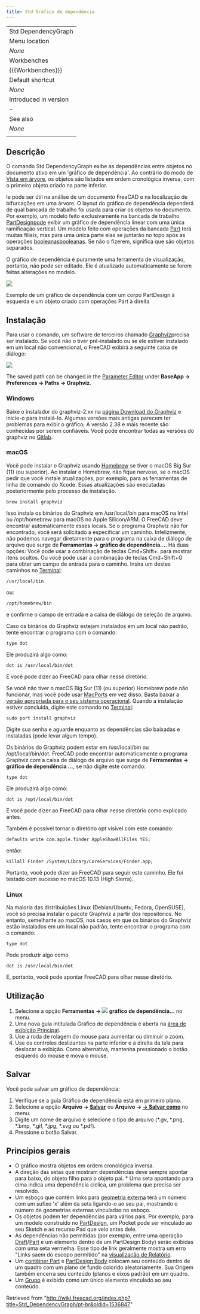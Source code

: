 ```yaml
---
title: Std Gráfico de dependência
---
```

|  |
| --- |
| Std DependencyGraph |
| Menu location |
| *None* |
| Workbenches |
| {{{Workbenches}}} |
| Default shortcut |
| *None* |
| Introduced in version |
| - |
| See also |
| *None* |
|  |

## Descrição

O comando Std DependencyGraph exibe as dependências entre objetos no documento ativo em um 'gráfico de dependência'. Ao contrário do modo de [Vista em árvore](/Tree_view/pt-br "Tree view/pt-br"), os objetos são listados em ordem cronológica inversa, com o primeiro objeto criado na parte inferior.

le pode ser útil na análise de um documento FreeCAD e na localização de bifurcações em uma árvore. O layout do gráfico de dependência dependerá de qual bancada de trabalho foi usada para criar os objetos no documento. Por exemplo, um modelo feito exclusivamente na bancada de trabalho [PartDesignpode](/PartDesign_Workbench/pt-br "PartDesign Workbench/pt-br") exibir um gráfico de dependência linear com uma única ramificação vertical. Um modelo feito com operações da bancada [Part](/Part_Workbench/pt-br "Part Workbench/pt-br") terá muitas filiais, mas para uma única parte elas se juntarão no topo após as operações [booleanasbooleanas](/Part_Boolean/pt-br "Part Boolean/pt-br"). Se não o fizerem, significa que são objetos separados.

O gráfico de dependência é puramente uma ferramenta de visualização, portanto, não pode ser editado. Ele é atualizado automaticamente se forem feitas alterações no modelo.

![](/images/Std_DependencyGraph_example.svg)

Exemplo de um gráfico de dependência com um corpo PartDesign à esquerda e um objeto criado com operações Part à direita

## Instalação

Para usar o comando, um software de terceiros chamado [Graphviz](http://graphviz.org/)precisa ser instalado. Se você não o tiver pré-instalado ou se ele estiver instalado em um local não convencional, o FreeCAD exibirá a seguinte caixa de diálogo:

![](/images/FreeCAD-0.17-missing-Graphviz-error-dialogue.png)

The saved path can be changed in the [Parameter Editor](/Std_DlgParameter "Std DlgParameter") under **BaseApp → Preferences → Paths → Graphviz**.

### Windows

Baixe o instalador do graphviz-2.xx na [página Download do Graphviz](https://graphviz.org/download/#windows) e inicie-o para instalá-lo. Algumas versões mais antigas parecem ter problemas para exibir o gráfico; A versão 2.38 e mais recente são conhecidas por serem confiáveis. Você pode encontrar todas as versões do graphviz no [Gitlab](https://gitlab.com/graphviz/graphviz/-/releases).

### macOS

Você pode instalar o Graphviz usando [Homebrew](https://brew.sh/) se tiver o macOS Big Sur (11) (ou superior). Ao instalar o Homebrew, não fique nervoso, se o macOS pedir que você instale atualizações, por exemplo, para as ferramentas de linha de comando do Xcode. Essas atualizações são executadas posteriormente pelo processo de instalação.

```
brew install graphviz

```

Isso instala os binários do Graphviz em /usr/local/bin para macOS na Intel ou /opt/homebrew para macOS no Apple Silicon/ARM. O FreeCAD deve encontrar automaticamente esses locais. Se o programa Graphviz não for encontrado, você será solicitado a especificar um caminho. Infelizmente, não podemos navegar diretamente para o programa na caixa de diálogo de arquivo que surge de **Ferramentas → gráfico de dependência...**. Há duas opções: Você pode usar a combinação de teclas Cmd+Shift+. para mostrar itens ocultos. Ou você pode usar a combinação de teclas Cmd+Shift+G para obter um campo de entrada para o caminho. Insira um destes caminhos no [Terminal](https://en.wikipedia.org/wiki/Terminal_(macOS)):

```
/usr/local/bin

```

ou:

```
/opt/homebrew/bin

```

e confirme o campo de entrada e a caixa de diálogo de seleção de arquivo.

Caso os binários do Graphviz estejam instalados em um local não padrão, tente encontrar o programa com o comando:

```
type dot

```

Ele produzirá algo como:

```
dot is /usr/local/bin/dot

```

E você pode dizer ao FreeCAD para olhar nesse diretório.

Se você não tiver o macOS Big Sur (11) (ou superior) Homebrew pode não funcionar, mas você pode usar [MacPorts](https://www.macports.org/index.php) em vez disso. Basta baixar a [versão apropriada para o seu sistema operacional](https://www.macports.org/install.php). Quando a instalação estiver concluída, digite este comando no [Terminal](https://en.wikipedia.org/wiki/Terminal_(macOS)):

```
sudo port install graphviz

```

Digite sua senha e aguarde enquanto as dependências são baixadas e instaladas (pode levar algum tempo).

Os binários do Graphviz podem estar em /usr/local/bin ou /opt/local/bin/dot. FreeCAD pode encontrar automaticamente o programa Graphviz com a caixa de diálogo de arquivo que surge de **Ferramentas → gráfico de dependência ...**, se não digite este comando:

```
type dot

```

Ele produzirá algo como:

```
dot is /opt/local/bin/dot

```

E você pode dizer ao FreeCAD para olhar nesse diretório como explicado antes.

Também é possível tornar o diretório opt visível com este comando:

```
defaults write com.apple.finder AppleShowAllFiles YES;

```

então:

```
killall Finder /System/Library/CoreServices/Finder.app;

```

Portanto, você pode dizer ao FreeCAD para seguir este caminho. Ele foi testado com sucesso no macOS 10.13 (High Sierra).

### Linux

Na maioria das distribuições Linux (Debian/Ubuntu, Fedora, OpenSUSE), você só precisa instalar o pacote Graphviz a partir dos repositórios. No entanto, semelhante ao macOS, nos casos em que os binários do Graphviz estão instalados em um local não padrão, tente encontrar o programa com o comando:

```
type dot

```

Pode produzir algo como

```
dot is /usr/local/bin/dot

```

E, portanto, você pode apontar FreeCAD para olhar nesse diretório.

## Utilização

1. Selecione a opção **Ferramentas → ![](/images/Std_DependencyGraph.svg) gráfico de dependência...** no menu.
2. Uma nova guia intitulada Gráfico de dependência é aberta na [área de exibição Principal](/Main_view_area/pt-br "Main view area/pt-br").
3. Use a roda de rolagem do mouse para aumentar ou diminuir o zoom.
4. Use os controles deslizantes na parte inferior e à direita da tela para deslocar a exibição. Como alternativa, mantenha pressionado o botão esquerdo do mouse e mova o mouse.

## Salvar

Você pode salvar um gráfico de dependência:

1. Verifique se a guia Gráfico de dependência está em primeiro plano.
2. Selecione a opção **Arquivo → [Salvar](/index.php?title=Std_Save/pt-br&action=edit&redlink=1 "Std Save/pt-br (page does not exist)")** ou **Arquivo → [→ Salvar como](/Std_SaveAs/pt-br "Std SaveAs/pt-br")** no menu.
3. Digite um nome de arquivo e selecione o tipo de arquivo (\*.gv, \*.png, \*.bmp, \*.gif, \*.jpg, \*.svg ou \*.pdf).
4. Pressione o botão Salvar.

## Princípios gerais

* O gráfico mostra objetos em ordem cronológica inversa.
* A direção das setas que mostram dependências deve sempre apontar para baixo, do objeto filho para o objeto pai. \* Uma seta apontando para cima indica uma dependência cíclica, um problema que precisa ser resolvido.
* Um esboço que contém links para [geometria externa](/Sketcher_External/pt-br "Sketcher External/pt-br") terá um número com um sufixo 'x' além da seta ligando-o ao seu pai, mostrando o número de geometrias externas vinculadas no esboço.
* Os objetos podem ter dependências para vários pais. Por exemplo, para um modelo construído no [PartDesign](/PartDesign_Workbench/pt-br "PartDesign Workbench/pt-br"), um Pocket pode ser vinculado ao seu Sketch e ao recurso Pad que veio antes dele.
* As dependências não permitidas (por exemplo, entre uma operação [Draft](/Draft_Workbench/pt-br "Draft Workbench/pt-br")/[Part](/Part_Workbench/pt-br "Part Workbench/pt-br") e um elemento dentro de um PartDesign Body) serão exibidas com uma seta vermelha. Esse tipo de link geralmente mostra um erro "Links saem do escopo permitido" na [visualização de Relatório](/Report_view/pt-br "Report view/pt-br").
* Um [contêiner Part](/Std_Part/pt-br "Std Part/pt-br") e [PartDesign Body](/PartDesign_Body/pt-br "PartDesign Body/pt-br") colocam seu conteúdo dentro de um quadro com um plano de fundo colorido aleatoriamente. Sua Origem também encerra seu conteúdo (planos e eixos padrão) em um quadro.
* Um [Grupo](/Std_Group/pt-br "Std Group/pt-br") é exibido como um único elemento vinculado ao seu conteúdo.

Retrieved from "<http://wiki.freecad.org/index.php?title=Std_DependencyGraph/pt-br&oldid=1536847>"